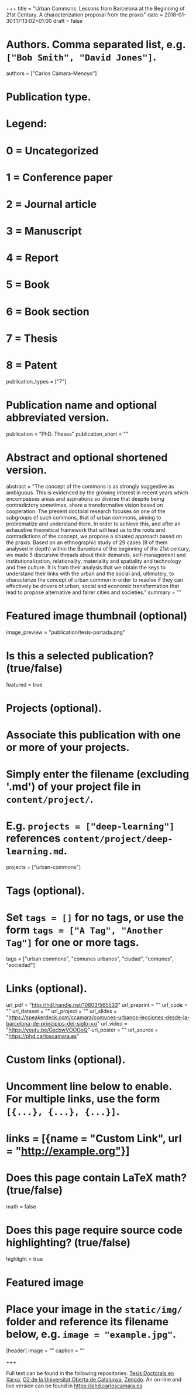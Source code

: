 +++
title = "Urban Commons: Lessons from Barcelona at the Beginning of 21st Century. A characterization proposal from the praxis"
date = 2018-01-30T17:13:02+01:00
draft = false

# Authors. Comma separated list, e.g. `["Bob Smith", "David Jones"]`.
authors = ["Carlos Cámara-Menoyo"]

# Publication type.
# Legend:
# 0 = Uncategorized
# 1 = Conference paper
# 2 = Journal article
# 3 = Manuscript
# 4 = Report
# 5 = Book
# 6 = Book section
# 7 = Thesis
# 8 = Patent
publication_types = ["7"]

# Publication name and optional abbreviated version.
publication = "PhD. Theses"
publication_short = ""

# Abstract and optional shortened version.
abstract = "The concept of the commons is as strongly suggestive as ambiguous. This is evidenced by the growing interest in recent years which encompasses areas and aspirations so diverse that despite being contradictory sometimes, share a transformative vision based on cooperation. The present doctoral research focuses on one of the subgroups of such commons, that of urban commons, aiming to problematize and understand them. In order to achieve this, and after an exhaustive theoretical framework that will lead us to the roots and contradictions of the concept, we propose a situated approach based on the praxis. Based on an ethnographic study of 29 cases (8 of them analysed in depth) within the Barcelona of the beginning of the 21st century, we made 5 discursive threads about their demands, self-management and institutionalization, relationality, materiality and spatiality and technology and free culture. It is from their analysis that we obtain the keys to understand their links with the urban and the social and, ultimately, to characterize the concept of urban common in order to resolve if they can effectively be drivers of urban, social and economic transformation that lead to propose alternative and fairer cities and societies."
summary = ""

# Featured image thumbnail (optional)
image_preview = "publication/tesis-portada.png"

# Is this a selected publication? (true/false)
featured = true

# Projects (optional).
#   Associate this publication with one or more of your projects.
#   Simply enter the filename (excluding '.md') of your project file in `content/project/`.
#   E.g. `projects = ["deep-learning"]` references `content/project/deep-learning.md`.
projects = ["urban-commons"]

# Tags (optional).
#   Set `tags = []` for no tags, or use the form `tags = ["A Tag", "Another Tag"]` for one or more tags.
tags = ["urban commons", "comunes urbanos", "ciudad", "comunes", "sociedad"]

# Links (optional).
url_pdf = "http://hdl.handle.net/10803/565533"
url_preprint = ""
url_code = ""
url_dataset = ""
url_project = ""
url_slides = "https://speakerdeck.com/ccamara/comunes-urbanos-lecciones-desde-la-barcelona-de-principios-del-siglo-xxi"
url_video = "https://youtu.be/GxcbwVOOGoQ"
url_poster = ""
url_source = "https://phd.carloscamara.es"

# Custom links (optional).
#   Uncomment line below to enable. For multiple links, use the form `[{...}, {...}, {...}]`.
# links = [{name = "Custom Link", url = "http://example.org"}]

# Does this page contain LaTeX math? (true/false)
math = false

# Does this page require source code highlighting? (true/false)
highlight = true

# Featured image
# Place your image in the `static/img/` folder and reference its filename below, e.g. `image = "example.jpg"`.
[header]
image = ""
caption = ""

+++

Full text can be found in the following repositories: [Tesis Doctorals en Xarxa](http://hdl.handle.net/10803/565533), [O2 de la Universitat Oberta de Catalunya](http://hdl.handle.net/10609/78706), [Zenodo](https://zenodo.org/record/1251627).
An on-line and live version can be found in https://phd.carloscamara.es
